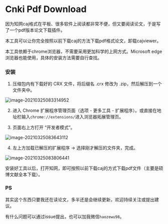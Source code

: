 # Cnki Pdf Download
因为知网caj格式在平板、很多软件上阅读都非常不便，但又要阅读论文，于是写了一个pdf版本论文下载插件。

本工具可以让你完全按照以前下载caj的方法下载pdf格式论文，卸载cajviewer。

本工具依赖于chrome浏览器，不需要采用更加科学的上网方式。Microsoft edge浏览器也能使用，具体的安装方法需要自行查找。

### 安装

1. 压缩包内有下载好的 CRX 文件，将后缀名 .crx 修改为 .zip，然后解压到一个文件夹中。

![image-20210325083314952](C:\Users\haoze\Documents\GitHub\paperDownload\asserts\image-20210325083314952.png)

2. 进入 Chrome 扩展程序管理页面（选项 - 更多工具 - 扩展程序）。或直接在地址栏输入`chrome://extensions/`进入浏览器拓展管理页。

3. 页面右上方打开 “开发者模式”。

![image-20210325083643112](C:\Users\haoze\Documents\GitHub\paperDownload\asserts\image-20210325083643112.png)

4. 左上方加载已解压的扩展程序 -> 选择刚才解压的文件夹，完成。

![image-20210325083806441](C:\Users\haoze\Documents\GitHub\paperDownload\asserts\image-20210325083806441.png)

安装好工具以后，打开知网，即可按照以前下载caj的方式下载pdf文件（主要是硕博文献全本下载）。

### PS

其实这个东西只要我还在读论文，多半还是会继续更新，欢迎持续关注或提出建议。



有什么问题可以通过issue提出，也可以加我微信`haozewu98`。